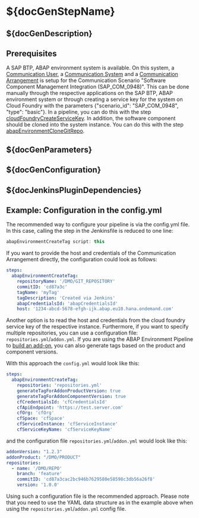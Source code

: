 # ${docGenStepName}

## ${docGenDescription}

## Prerequisites

A SAP BTP, ABAP environment system is available.
On this system, a [Communication User](https://help.sap.com/viewer/65de2977205c403bbc107264b8eccf4b/Cloud/en-US/0377adea0401467f939827242c1f4014.html), a [Communication System](https://help.sap.com/viewer/65de2977205c403bbc107264b8eccf4b/Cloud/en-US/1bfe32ae08074b7186e375ab425fb114.html) and a [Communication Arrangement](https://help.sap.com/viewer/65de2977205c403bbc107264b8eccf4b/Cloud/en-US/a0771f6765f54e1c8193ad8582a32edb.html) is setup for the Communication Scenario "Software Component Management Integration (SAP_COM_0948)". This can be done manually through the respective applications on the SAP BTP, ABAP environment system or through creating a service key for the system on Cloud Foundry with the parameters {"scenario_id": "SAP_COM_0948", "type": "basic"}. In a pipeline, you can do this with the step [cloudFoundryCreateServiceKey](https://sap.github.io/jenkins-library/steps/cloudFoundryCreateServiceKey/). In addition, the software component should be cloned into the system instance. You can do this with the step [abapEnvironmentCloneGitRepo](./abapEnvironmentCloneGitRepo.md).

## ${docGenParameters}

## ${docGenConfiguration}

## ${docJenkinsPluginDependencies}

## Example: Configuration in the config.yml

The recommended way to configure your pipeline is via the config.yml file. In this case, calling the step in the Jenkinsfile is reduced to one line:

```groovy
abapEnvironmentCreateTag script: this
```

If you want to provide the host and credentials of the Communication Arrangement directly, the configuration could look as follows:

```yaml
steps:
  abapEnvironmentCreateTag:
    repositoryName: '/DMO/GIT_REPOSITORY'
    commitID: 'cd87a3c'
    tagName: 'myTag'
    tagDescription: 'Created via Jenkins'
    abapCredentialsId: 'abapCredentialsId'
    host: '1234-abcd-5678-efgh-ijk.abap.eu10.hana.ondemand.com'
```

Another option is to read the host and credentials from the cloud foundry service key of the respective instance. Furthermore, if you want to specify multiple repositories, you can use a configuration file: `repositories.yml`/`addon.yml`. If you are using the ABAP Environment Pipeline to [build an add-on](../scenarios/abapEnvironmentAddons.md), you can also generate tags based on the product and component versions.

With this approach the `config.yml` would look like this:

```yaml
steps:
  abapEnvironmentCreateTag:
    repositories: 'repositories.yml'
    generateTagForAddonProductVersion: true
    generateTagForAddonComponentVersion: true
    cfCredentialsId: 'cfCredentialsId'
    cfApiEndpoint: 'https://test.server.com'
    cfOrg: 'cfOrg'
    cfSpace: 'cfSpace'
    cfServiceInstance: 'cfServiceInstance'
    cfServiceKeyName: 'cfServiceKeyName'
```

and the configuration file `repositories.yml`/`addon.yml` would look like this:

```yaml
addonVersion: "1.2.3"
addonProduct: "/DMO/PRODUCT"
repositories:
  - name: '/DMO/REPO'
    branch: 'feature'
    commitID: 'cd87a3cac2bc946b7629580e58598c3db56a26f8'
    version: '1.0.0'
```

Using such a configuration file is the recommended approach. Please note that you need to use the YAML data structure as in the example above when using the `repositories.yml`/`addon.yml` config file.
